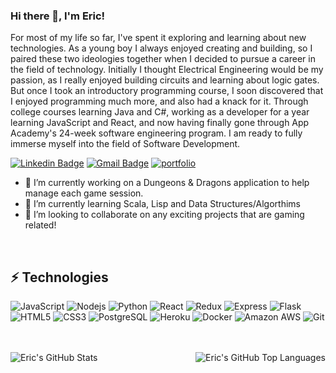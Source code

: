 ### Hi there 👋, I'm Eric!

For most of my life so far, I've spent it exploring and learning about new technologies. As a young boy I always enjoyed creating and building, so I paired these two ideologies together when I decided to pursue a career in the field of technology. Initially I thought Electrical Engineering would be my passion, as I really enjoyed building circuits and learning about logic gates. But once I took an introductory programming course, I soon discovered that I enjoyed programming much more, and also had a knack for it. Through college courses learning Java and C#, working as a developer for a year learning JavaScript and React, and now having finally gone through App Academy's 24-week software engineering program. I am ready to fully immerse myself into the field of Software Development.

[![Linkedin Badge](https://img.shields.io/badge/LinkedIn-0077B5?style=for-the-badge&logo=linkedin&logoColor=white)](https://www.linkedin.com/in/eric-geagan-462323195/)
[![Gmail Badge](https://img.shields.io/badge/-ericgeagan@gmail.com-D14836?style=for-the-badge&logo=gmail&logoColor=white&link=mailto:ericgeagan@gmail.com)](mailto:ericgeagan@gmail.com)
[![portfolio](https://img.shields.io/badge/Personal_Portfolio-231F20?style=for-the-badge&logo=buffer&logoColor=white)](https://ericgeagan.github.io/)


- 🔭 I’m currently working on a Dungeons & Dragons application to help manage each game session.
- 🌱 I’m currently learning Scala, Lisp and Data Structures/Algorthims
- 👯 I’m looking to collaborate on any exciting projects that are gaming related!

<br />

## ⚡ Technologies

![JavaScript](https://img.shields.io/badge/JavaScript-F7DF1E?style=for-the-badge&logo=javascript&logoColor=black)
![Nodejs](https://img.shields.io/badge/Node.js-43853D?style=for-the-badge&logo=node.js&logoColor=white)
![Python](https://img.shields.io/badge/Python-3776AB?style=for-the-badge&logo=python&logoColor=white)
![React](https://img.shields.io/badge/React-20232A?style=for-the-badge&logo=react&logoColor=61DAFB)
![Redux](https://img.shields.io/badge/Redux-593D88?style=for-the-badge&logo=redux&logoColor=white)
![Express](https://img.shields.io/badge/Express.js-000000?style=for-the-badge&logo=express&logoColor=white)
![Flask](https://img.shields.io/badge/Flask-000000?style=for-the-badge&logo=flask&logoColor=white)
![HTML5](https://img.shields.io/badge/HTML5-E34F26?style=for-the-badge&logo=html5&logoColor=white)
![CSS3](https://img.shields.io/badge/CSS3-1572B6?style=for-the-badge&logo=css3&logoColor=white)
![PostgreSQL](https://img.shields.io/badge/PostgreSQL-316192?style=for-the-badge&logo=postgresql&logoColor=white)
![Heroku](https://img.shields.io/badge/Heroku-430098?style=for-the-badge&logo=heroku&logoColor=white)
![Docker](	https://img.shields.io/badge/Docker-2CA5E0?style=for-the-badge&logo=docker&logoColor=white)
![Amazon AWS](https://img.shields.io/badge/Amazon_AWS-232F3E?style=for-the-badge&logo=amazon-aws&logoColor=white)
![Git](https://img.shields.io/badge/Git-F05032?style=for-the-badge&logo=git&logoColor=white)

<br />
<br />

<!-- <summary>:zap: GitHub Stats</summary> -->

<img align="left" alt="Eric's GitHub Stats" src="https://github-readme-stats.vercel.app/api?username=ericgeagan&show_icons=true&hide_border=true" />


<!-- <summary>:zap: Most Used Languages</summary> -->

<img align="right" alt="Eric's GitHub Top Languages" src="https://github-readme-stats.vercel.app/api/top-langs/?username=ericgeagan" />

<!--
**joshsomthin/joshsomthin** is a ✨ _special_ ✨ repository because its `README.md` (this file) appears on your GitHub profile.

Here are some ideas to get you started:


- 🤔 I’m looking for help with ...
- 💬 Ask me about how I got into software engineering
- 📫 How to reach me: ...
- 😄 Pronouns: ...
- ⚡ Fun fact: ...
-->
